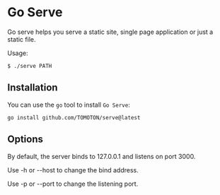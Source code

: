 # Go Serve

Go serve helps you serve a static site, single page application or just a static file.

Usage:

	$ ./serve PATH

## Installation

You can use the `go` tool to install `Go Serve`:

	go install github.com/TOMOTON/serve@latest

## Options

By default, the server binds to 127.0.0.1 and listens on port 3000.

Use -h or --host to change the bind address.

Use -p or --port to change the listening port.

